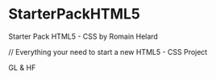# StarterPackHTML5
Starter Pack HTML5 - CSS by Romain Helard

// Everything your need to start a new HTML5 - CSS Project

GL & HF
